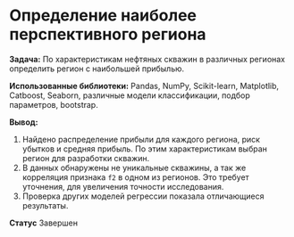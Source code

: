 # Определение наиболее перспективного региона

**Задача:**
По характеристикам нефтяных скважин в различных регионах определить регион с наибольшей прибылью. 

**Использованные библиотеки:** 
Pandas, NumPy, Scikit-learn, Matplotlib, Catboost, Seaborn, различные модели классификации, подбор параметров, bootstrap.

**Вывод:**
1. Найдено распределение прибыли для каждого региона, риск убытков и средняя прибыль. По этим характеристикам выбран регион для разработки скважин. 
2. В данных обнаружены не уникальные скважины, а так же корреляция признака `f2` в одном из регионов. 
Это требует уточнения, для увеличения точности исследования. 
3. Проверка других моделей регрессии показала отличающиеся результаты.

**Статус**
Завершен
